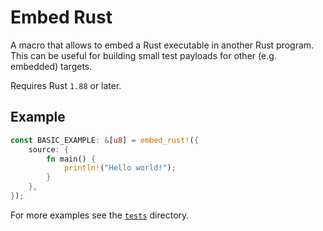 # Embed Rust

A macro that allows to embed a Rust executable in another Rust program.
This can be useful for building small test payloads for other (e.g. embedded) targets.

Requires Rust `1.88` or later.

## Example

```rust
const BASIC_EXAMPLE: &[u8] = embed_rust!({
    source: {
        fn main() {
            println!("Hello world!");
        }
    },
});
```

For more examples see the [`tests`](tests) directory.
